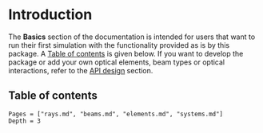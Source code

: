 # Introduction

The **Basics** section of the documentation is intended for users that want to run their first simulation with the functionality provided as is by this package. A [Table of contents](@ref) is given below. If you want to develop the package or add your own optical elements, beam types or optical interactions, refer to the [API design](@ref) section.

## Table of contents
```@contents
Pages = ["rays.md", "beams.md", "elements.md", "systems.md"]
Depth = 3
```